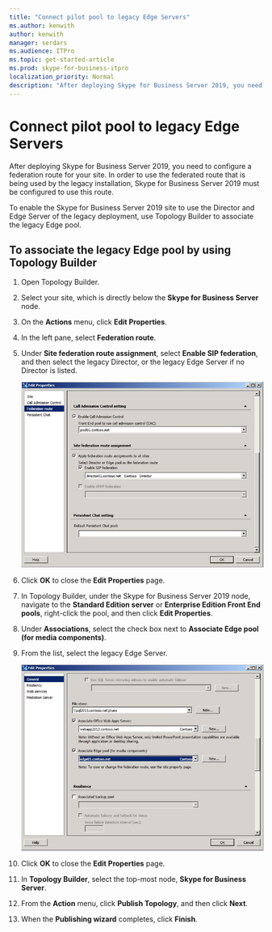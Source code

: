 ```yaml
---
title: "Connect pilot pool to legacy Edge Servers"
ms.author: kenwith
author: kenwith
manager: serdars
ms.audience: ITPro
ms.topic: get-started-article
ms.prod: skype-for-business-itpro
localization_priority: Normal
description: "After deploying Skype for Business Server 2019, you need to configure a federation route for your site. In order to use the federated route that is being used by the legacy installation, Skype for Business Server 2019 must be configured to use this route."
---
```


# Connect pilot pool to legacy Edge Servers

After deploying Skype for Business Server 2019, you need to configure a federation route for your site. In order to use the federated route that is being used by the legacy installation, Skype for Business Server 2019 must be configured to use this route. 
  
To enable the Skype for Business Server 2019 site to use the Director and Edge Server of the legacy deployment, use Topology Builder to associate the legacy Edge pool.
  
## To associate the legacy Edge pool by using Topology Builder

1. Open Topology Builder. 
    
2. Select your site, which is directly below the **Skype for Business Server** node. 
    
3. On the **Actions** menu, click **Edit Properties**.
    
4. In the left pane, select **Federation route**.
    
5. Under **Site federation route assignment**, select **Enable SIP federation**, and then select the legacy Director, or the legacy Edge Server if no Director is listed.
    
     ![Edit Properties, Federation route page](../media/migration_lyncserver_w15_federation_fromTB.JPG)
  
6. Click **OK** to close the **Edit Properties** page. 
    
7. In Topology Builder, under the Skype for Business Server 2019 node, navigate to the **Standard Edition server** or **Enterprise Edition Front End pools**, right-click the pool, and then click **Edit Properties**.
    
8. Under **Associations**, select the check box next to **Associate Edge pool (for media components)**. 
    
9. From the list, select the legacy Edge Server. 
    
     ![Edit Properties dialog, selecting the legacy Edge](../media/migration_lyncserver_w15_associate_media.JPG)
  
10. Click **OK** to close the **Edit Properties** page. 
    
11. In **Topology Builder**, select the top-most node, **Skype for Business Server**.
    
12. From the **Action** menu, click **Publish Topology**, and then click **Next**.
    
13. When the **Publishing wizard** completes, click **Finish**.
    


